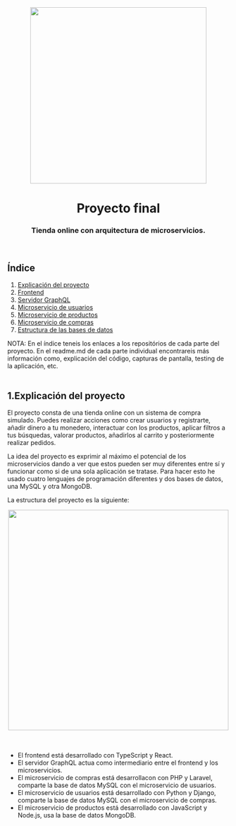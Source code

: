 <div id="header" align="center">
    <img src="https://user-images.githubusercontent.com/103594582/216783649-ccad0d96-8ca3-466f-bab8-bcf2a0e14b21.png" width="400" />
</div>

<div align="center">
    <h1> Proyecto final </h1>
    <h3> Tienda online con arquitectura de microservicios. </h3>
</div>
<br/>

## Índice
<ol>
    <li><a href="#1">Explicación del proyecto</a></li>
    <li><a href="https://github.com/GonzaloRando03/GonzaloShop_Frontend">Frontend</a></li>
    <li><a href="https://github.com/GonzaloRando03/GonzaloShop_ServerGraphQL">Servidor GraphQL</a></li>
    <li><a href="https://github.com/GonzaloRando03/GonzaloShop_User_Microservice">Microservicio de usuarios</a></li>
    <li><a href="https://github.com/GonzaloRando03/GonzaloShop_Product_Microservice">Microservicio de productos</a></li>
    <li><a href="https://github.com/GonzaloRando03/GonzaloShop_Buy_Microservice">Microservicio de compras</a></li>
    <li><a href="">Estructura de las bases de datos</a></li>
</ol>
NOTA: En el índice teneis los enlaces a los repositórios de cada parte del proyecto. En el readme.md de cada parte individual encontrareis más información como, explicación del código, capturas de pantalla, testing de la aplicación, etc.
<br/><br/>

<h2 id="1">1.Explicación del proyecto</h2>

El proyecto consta de una tienda online con un sistema de compra simulado. Puedes realizar acciones como crear usuarios y registrarte, añadir dinero a tu monedero, interactuar con los productos, aplicar filtros a tus búsquedas, valorar productos, añadirlos al carrito y posteriormente realizar pedidos.

La idea del proyecto es exprimir al máximo el potencial de los microservicios dando a ver que estos pueden ser muy diferentes entre sí y funcionar como si de una sola aplicación se tratase. Para hacer esto he usado cuatro lenguajes de programación diferentes y dos bases de datos, una MySQL y otra MongoDB.

La estructura del proyecto es la siguiente:
<br/>
<div align="center">
    <img src="https://user-images.githubusercontent.com/103594582/216785043-ef330fc5-06b0-4c79-bc43-aafa104bc950.png" width="500" />
</div>
<br/>
<br/>

   - El frontend está desarrollado con TypeScript y React.
   - El servidor GraphQL actua como intermediario entre el frontend y los microservicios.
   - El microservicio de compras está desarrollacon con PHP y Laravel, comparte la base de datos MySQL con el microservicio de usuarios.
   - El microservicio de usuarios está desarrollado con Python y Django, comparte la base de datos MySQL con el microservicio de compras.
   - El microservicio de productos está desarrollado con JavaScript y Node.js, usa la base de datos MongoDB.
